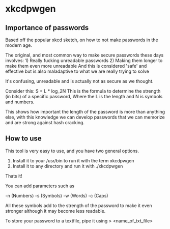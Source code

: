 # xkcdpwgen

## Importance of passwords

Based off the popular xkcd sketch, on how to not make passwords in the modern age. 

The original, and most common way to make secure passwords these days involves:
	1) Really fucking unreadable passwords
	2) Making them longer to make them even more unreadable 
And this is considered 'safe' and effective but is also maladaptive to what we are really trying to solve 

It's confusing, unreadable and is actually not as secure as we thought.

Consider this:
	S = L * log_2N
This is the formula to determine the strength (in bits) of a specific password,
Where the L is the length and N is symbols and numbers.

This shows how important the length of the password is more than anything else,
with this knowledge we can develop passwords that we can memorize and are strong
against hash cracking.

## How to use

This tool is very easy to use, and you have two general options.

1) Install it to your /usr/bin to run it with the term xkcdpwgen 
2) Install it to any directory and run it with ./xkcdpwgen 

Thats it!

You can add parameters such as 

-n (Numbers) 
-s (Symbols)
-w (Words)
-c (Caps)

All these symbols add to the strength of the password to make it even stronger
although it may become less readable.

To store your password to a textfile, pipe it using > <name_of_txt_file>


